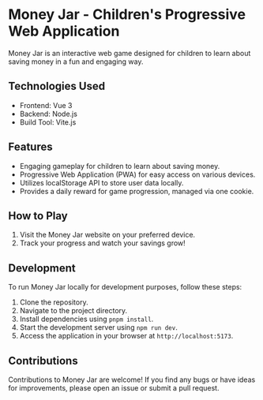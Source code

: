 # Money Jar - Children's Progressive Web Application

Money Jar is an interactive web game designed for children to learn about saving money in a fun and engaging way.

## Technologies Used

- Frontend: Vue 3
- Backend: Node.js
- Build Tool: Vite.js

## Features

- Engaging gameplay for children to learn about saving money.
- Progressive Web Application (PWA) for easy access on various devices.
- Utilizes localStorage API to store user data locally.
- Provides a daily reward for game progression, managed via one cookie.

## How to Play

1. Visit the Money Jar website on your preferred device.
2. Track your progress and watch your savings grow!

## Development

To run Money Jar locally for development purposes, follow these steps:

1. Clone the repository.
2. Navigate to the project directory.
3. Install dependencies using `pnpm install`.
4. Start the development server using `npm run dev`.
5. Access the application in your browser at `http://localhost:5173`.

## Contributions

Contributions to Money Jar are welcome! If you find any bugs or have ideas for improvements, please open an issue or submit a pull request.
